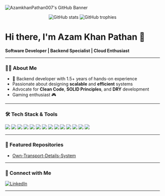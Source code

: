 ![AzamkhanPathan007's GitHub Banner](https://avatars.githubusercontent.com/u/AzamkhanPathan007?v=4)

<!-- Dynamic GitHub Stats & Trophies -->
<p align="center">
  <img src="https://github-readme-stats.vercel.app/api?username=AzamkhanPathan007&show_icons=true&hide_title=true&count_private=true&theme=radical" alt="GitHub stats" />
  <img src="https://github-profile-trophy.vercel.app/?username=AzamkhanPathan007&theme=radical&margin-w=10" alt="GitHub trophies" />
</p>

# Hi there, I'm Azam Khan Pathan 👋

**Software Developer | Backend Specialist | Cloud Enthusiast**

---

### 👨‍💻 About Me

- 🚀 Backend developer with 1.5+ years of hands-on experience
- Passionate about designing **scalable** and **efficient** systems
- Advocate for **Clean Code**, **SOLID Principles**, and **DRY** development
- Gaming enthusiast 🎮

---

### 🛠️ Tech Stack & Tools

<p align="left">
  <!-- Languages -->
  <img src="https://img.shields.io/badge/TypeScript-3178c6?style=for-the-badge&logo=typescript&logoColor=white" />
  <img src="https://img.shields.io/badge/JavaScript-f7df1e?style=for-the-badge&logo=javascript&logoColor=black" />
  <img src="https://img.shields.io/badge/SQL-4479A1?style=for-the-badge&logo=postgresql&logoColor=white" />
  <img src="https://img.shields.io/badge/YAML-ffffff?style=for-the-badge&logo=yaml&logoColor=black" />

  <!-- Frameworks -->
  <img src="https://img.shields.io/badge/Node.js-339933?style=for-the-badge&logo=node.js&logoColor=white" />
  <img src="https://img.shields.io/badge/Express-000000?style=for-the-badge&logo=express&logoColor=white" />
  <img src="https://img.shields.io/badge/NestJS-e0234e?style=for-the-badge&logo=nestjs&logoColor=white" />

  <!-- Cloud & Tools -->
  <img src="https://img.shields.io/badge/AWS%20Lambda-FF9900?style=for-the-badge&logo=aws-lambda&logoColor=white" />
  <img src="https://img.shields.io/badge/Docker-2496ed?style=for-the-badge&logo=docker&logoColor=white" />
  <img src="https://img.shields.io/badge/AWS%20SQS-232f3e?style=for-the-badge&logo=amazon-aws&logoColor=white" />
  <img src="https://img.shields.io/badge/BullMQ-ea1b1a?style=for-the-badge&logo=npm&logoColor=white" />
  <img src="https://img.shields.io/badge/LLMs-blueviolet?style=for-the-badge" />
  <img src="https://img.shields.io/badge/AWS%20Bedrock-ff9900?style=for-the-badge" />
  <img src="https://img.shields.io/badge/Anthropic-2C4A6D?style=for-the-badge" />
</p>

---

### 📂 Featured Repositories

- [Own-Transport-Details-System](https://github.com/AzamkhanPathan007/Own-Transport-Details-System)

---

### 💬 Connect with Me

[![LinkedIn](https://img.shields.io/badge/LinkedIn-blue?logo=linkedin&style=for-the-badge)](https://www.linkedin.com/in/azam-khan-pathan-72040023a)

---

<!--
Feel free to check out my repositories and reach out if you want to collaborate or chat tech!
-->
